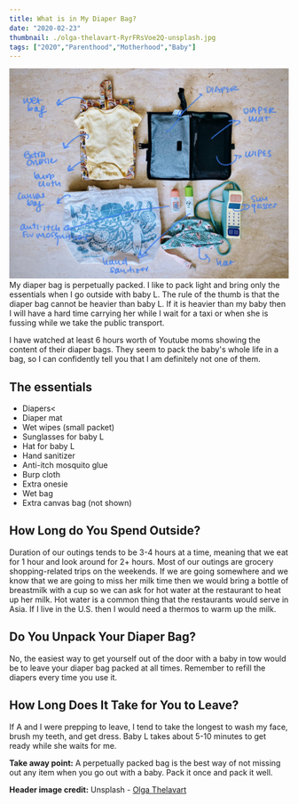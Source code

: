 ```yaml
---
title: What is in My Diaper Bag?
date: "2020-02-23"
thumbnail: ./olga-thelavart-RyrFRsVoe2Q-unsplash.jpg
tags: ["2020","Parenthood","Motherhood","Baby"]
---
```

![](./diaper-bag.jpg)
My diaper bag is perpetually packed. I like to pack light and bring only the essentials when I go outside with baby L. The rule of the thumb is that the diaper bag cannot be heavier than baby L. If it is heavier than my baby then  I will have a hard time carrying her while I wait for a taxi or when she is fussing while we take the public transport. 

I have watched at least 6 hours worth of Youtube moms showing the content of their diaper bags. They seem to pack the baby's whole life in a bag, so I can confidently tell you that I am definitely not one of them. 

## The essentials
* Diapers<
* Diaper mat 
* Wet wipes (small packet)
* Sunglasses for baby L
* Hat for baby L
* Hand sanitizer
* Anti-itch mosquito glue
* Burp cloth
* Extra onesie
* Wet bag
* Extra canvas bag (not shown)

## How Long do You Spend Outside?

Duration of our outings tends to be 3-4 hours at a time, meaning that we eat for 1 hour and look around for 2+ hours. Most of our outings are grocery shopping-related trips on the weekends. If we are going somewhere and we know that we are going to miss her milk time then we would bring a bottle of breastmilk with a cup so we can ask for hot water at the restaurant to heat up her milk. Hot water is a common thing that the restaurants would serve in Asia. If I live in the U.S. then I would need a thermos to warm up the milk. 

## Do You Unpack Your Diaper Bag?

No, the easiest way to get yourself out of the door with a baby in tow would be to leave your diaper bag packed at all times. Remember to refill the diapers every time you use it. 


## How Long Does It Take for You to Leave?

If A and I were prepping to leave, I tend to take the longest to wash my face, brush my teeth, and get dress. Baby L takes about 5-10 minutes to get ready while she waits for me.

**Take away point:** A perpetually packed bag is the best way of not missing out any item when you go out with a baby. Pack it once and pack it well. 

**Header image credit:** Unsplash - [Olga Thelavart](https://unsplash.com/photos/RyrFRsVoe2Q)